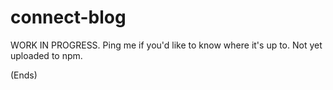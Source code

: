 # connect-blog #

WORK IN PROGRESS. Ping me if you'd like to know where it's up to. Not yet uploaded to npm.

(Ends)
